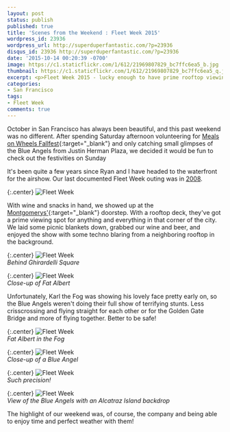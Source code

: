 ```yaml
---
layout: post
status: publish
published: true
title: 'Scenes from the Weekend : Fleet Week 2015'
wordpress_id: 23936
wordpress_url: http://superduperfantastic.com/?p=23936
disqus_id: 23936 http://superduperfantastic.com/?p=23936
date: '2015-10-14 00:20:39 -0700'
image: https://c1.staticflickr.com/1/612/21969807829_bc7ffc6ea5_b.jpg
thumbnail: https://c1.staticflickr.com/1/612/21969807829_bc7ffc6ea5_q.jpg
excerpt: <p>Fleet Week 2015 - lucky enough to have prime rooftop viewing of the Blue Angels near Ghirardelli Square this year!</p>
categories:
- San Francisco
tags:
- Fleet Week
comments: true
---
```

October in San Francisco has always been beautiful, and this past weekend was no different. After spending Saturday afternoon volunteering for [Meals on Wheels Fallfest](http://sanfranfallfest.com/){:target="_blank"} and only catching small glimpses of the Blue Angels from Justin Herman Plaza, we decided it would be fun to check out the festivities on Sunday

It's been quite a few years since Ryan and I have headed to the waterfront for the airshow. Our last documented Fleet Week outing was in [2008](http://superduperfantastic.com/fleet-week-2008/767/).

{:.center}
![Fleet Week](https://c1.staticflickr.com/1/736/22130722116_7523a2448c_b.jpg)

With wine and snacks in hand, we showed up at the [Montgomerys'](http://www.montgomeryfest.com/){:target="_blank"} doorstep. With a rooftop deck, they've got a prime viewing spot for anything and everything in that corner of the city. We laid some picnic blankets down, grabbed our wine and beer, and enjoyed the show with some techno blaring from a neighboring rooftop in the background.

{:.center}
![Fleet Week](https://c1.staticflickr.com/1/704/21969080448_f5c785819e_b.jpg)  
_Behind Ghirardelli Square_

{:.center}
![Fleet Week](https://c1.staticflickr.com/1/612/21969807829_bc7ffc6ea5_b.jpg)  
_Close-up of Fat Albert_

Unfortunately, Karl the Fog was showing his lovely face pretty early on, so the Blue Angels weren't doing their full show of terrifying stunts. Less crisscrossing and flying straight for each other or for the Golden Gate Bridge and more of flying together. Better to be safe!

{:.center}
![Fleet Week](https://c2.staticflickr.com/6/5735/21535595253_c06886322f_b.jpg)  
_Fat Albert in the Fog_

{:.center}
![Fleet Week](https://c1.staticflickr.com/1/574/22156783955_ca21656d5d_b.jpg)  
_Close-up of a Blue Angel_

{:.center}
![Fleet Week](https://c2.staticflickr.com/6/5765/21969924129_166fd0bf43_b.jpg)  
_Such precision!_

{:.center}
![Fleet Week](https://c1.staticflickr.com/1/674/22166964451_b2af0df7c0_b.jpg)  
_View of the Blue Angels with an Alcatraz Island backdrop_

The highlight of our weekend was, of course, the company and being able to enjoy time and perfect weather with them!
